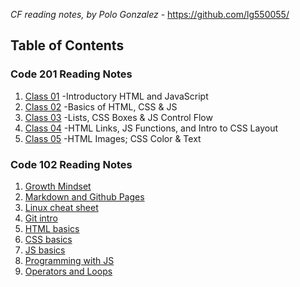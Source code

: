 *CF reading notes, by Polo Gonzalez* - <https://github.com/lg550055/>

## Table of Contents

### Code 201 Reading Notes

1. [Class 01](./201/class-01.md) -Introductory HTML and JavaScript
2. [Class 02](./201/class-02.md) -Basics of HTML, CSS & JS
3. [Class 03](./201/class-03.md) -Lists, CSS Boxes & JS Control Flow
4. [Class 04](./201/class-04.md) -HTML Links, JS Functions, and Intro to CSS Layout
5. [Class 05](./201/class-05.md) -HTML Images; CSS Color & Text


### Code 102 Reading Notes

1. [Growth Mindset](./102/growth-mindset.md)
2. [Markdown and Github Pages](./102/markdown.md)
3. [Linux cheat sheet](./102/cheat-sheet.md)
4. [Git intro](./102/git-intro.md)
5. [HTML basics](./102/html-basics.md)
6. [CSS basics](./102/css.md)
7. [JS basics](./102/js.md)
8. [Programming with JS](./102/js2.md)
9. [Operators and Loops](./102/opandloops.md)